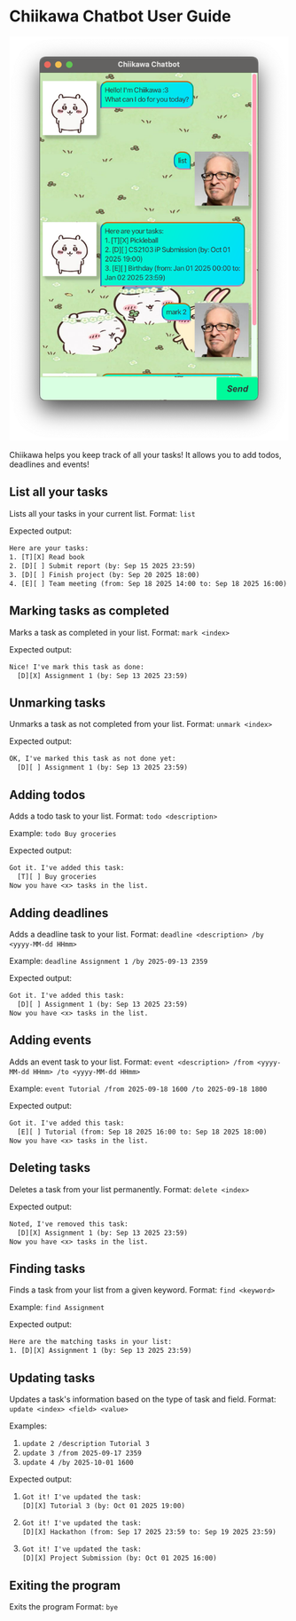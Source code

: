 # Chiikawa Chatbot User Guide

![Ui Screenshot](./Ui.png)

Chiikawa helps you keep track of all your tasks! It 
allows you to add todos, deadlines and events!

## List all your tasks

Lists all your tasks in your current list.
Format: `list`

Expected output:
```
Here are your tasks:
1. [T][X] Read book
2. [D][ ] Submit report (by: Sep 15 2025 23:59)
3. [D][ ] Finish project (by: Sep 20 2025 18:00)
4. [E][ ] Team meeting (from: Sep 18 2025 14:00 to: Sep 18 2025 16:00)
```

## Marking tasks as completed

Marks a task as completed in your list.
Format: `mark <index>`

Expected output:
```
Nice! I've mark this task as done:
  [D][X] Assignment 1 (by: Sep 13 2025 23:59)
```

## Unmarking tasks

Unmarks a task as not completed from your list.
Format: `unmark <index>`

Expected output:
```
OK, I've marked this task as not done yet:
  [D][ ] Assignment 1 (by: Sep 13 2025 23:59)
```

## Adding todos

Adds a todo task to your list.
Format: `todo <description>`

Example: `todo Buy groceries`

Expected output:

```
Got it. I've added this task:
  [T][ ] Buy groceries
Now you have <x> tasks in the list.
```

## Adding deadlines

Adds a deadline task to your list.
Format: `deadline <description> /by <yyyy-MM-dd HHmm>`

Example: `deadline Assignment 1 /by 2025-09-13 2359`

Expected output:

```
Got it. I've added this task:
  [D][ ] Assignment 1 (by: Sep 13 2025 23:59)
Now you have <x> tasks in the list.
```

## Adding events

Adds an event task to your list.
Format: `event <description> /from <yyyy-MM-dd HHmm> /to <yyyy-MM-dd HHmm>`

Example: `event Tutorial /from 2025-09-18 1600 /to 2025-09-18 1800`

Expected output:
```
Got it. I've added this task:
  [E][ ] Tutorial (from: Sep 18 2025 16:00 to: Sep 18 2025 18:00)
Now you have <x> tasks in the list.
```

## Deleting tasks

Deletes a task from your list permanently.
Format: `delete <index>`

Expected output:
```
Noted, I've removed this task:
  [D][X] Assignment 1 (by: Sep 13 2025 23:59)
Now you have <x> tasks in the list.
```

## Finding tasks

Finds a task from your list from a given keyword.
Format: `find <keyword>`

Example: `find Assignment`

Expected output:
```
Here are the matching tasks in your list:
1. [D][X] Assignment 1 (by: Sep 13 2025 23:59)
```

## Updating tasks

Updates a task's information based on the type of task and field.
Format: `update <index> <field> <value>`

Examples:
1. `update 2 /description Tutorial 3`
2. `update 3 /from 2025-09-17 2359`
3. `update 4 /by 2025-10-01 1600`

Expected output:
1. ```
   Got it! I've updated the task:
   [D][X] Tutorial 3 (by: Oct 01 2025 19:00)
   ```
2. ```
   Got it! I've updated the task:
   [D][X] Hackathon (from: Sep 17 2025 23:59 to: Sep 19 2025 23:59)
   ```
3. ```
   Got it! I've updated the task:
   [D][X] Project Submission (by: Oct 01 2025 16:00)
   ```
   
## Exiting the program

Exits the program
Format: `bye`
   